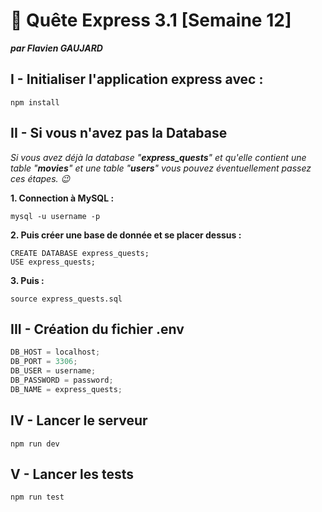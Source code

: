 # 🚀 Quête Express 3.1 [Semaine 12]

**_par Flavien GAUJARD_**

## I - Initialiser l'application express avec :

    npm install

## II - Si vous n'avez pas la Database

_Si vous avez déjà la database "**express_quests**" et qu'elle contient une table "**movies**" et une table "**users**" vous pouvez éventuellement passez ces étapes. 😉_

**1. Connection à MySQL :**

    mysql -u username -p

**2. Puis créer une base de donnée et se placer dessus :**

    CREATE DATABASE express_quests;
    USE express_quests;

**3. Puis :**

    source express_quests.sql

## III - Création du fichier .env

```js
DB_HOST = localhost;
DB_PORT = 3306;
DB_USER = username;
DB_PASSWORD = password;
DB_NAME = express_quests;
```

## IV - Lancer le serveur

    npm run dev

## V - Lancer les tests

    npm run test
